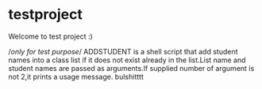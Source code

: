# testproject

Welcome to test project  :)



/*only for test purpose*/
ADDSTUDENT is a shell script that add student names into a class list if it does not exist already in the list.List name and student names are passed as arguments.If supplied number of argument is not 2,it prints a usage message.
bulshitttt
